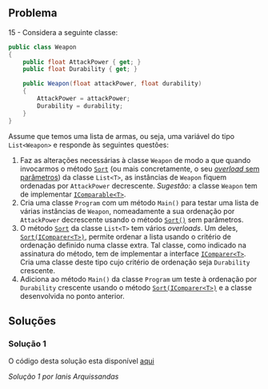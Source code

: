 ## Problema

15 - Considera a seguinte classe:

```cs
public class Weapon
{
    public float AttackPower { get; }
    public float Durability { get; }

    public Weapon(float attackPower, float durability)
    {
        AttackPower = attackPower;
        Durability = durability;
    }
}
```

Assume que temos uma lista de armas, ou seja, uma variável do tipo
`List<Weapon>` e responde às seguintes questões:

1. Faz as alterações necessárias à classe `Weapon` de modo a que quando
invocarmos o método
[`Sort`](https://docs.microsoft.com/pt-pt/dotnet/api/system.collections.generic.list-1.sort)
(ou mais concretamente, o seu
[_overload_ sem parâmetros](https://docs.microsoft.com/pt-pt/dotnet/api/system.collections.generic.list-1.sort#System_Collections_Generic_List_1_Sort)) da classe `List<T>`, as instâncias de `Weapon` fiquem ordenadas por
`AttackPower` decrescente. _Sugestão:_ a classe `Weapon` tem de implementar
[`IComparable<T>`](https://docs.microsoft.com/pt-pt/dotnet/api/system.icomparable-1).
2. Cria uma classe `Program` com um método `Main()` para testar uma lista de
várias instâncias de `Weapon`, nomeadamente a sua ordenação por `AttackPower`
decrescente usando o método
[`Sort()`](https://docs.microsoft.com/pt-pt/dotnet/api/system.collections.generic.list-1.sort#System_Collections_Generic_List_1_Sort)
sem parâmetros.
3. O método
[`Sort`](https://docs.microsoft.com/pt-pt/dotnet/api/system.collections.generic.list-1.sort)
da classe `List<T>` tem vários _overloads_. Um deles,
[`Sort(IComparer<T>)`](https://docs.microsoft.com/pt-pt/dotnet/api/system.collections.generic.list-1.sort#System_Collections_Generic_List_1_Sort_System_Collections_Generic_IComparer__0__),
permite ordenar a lista usando o critério de ordenação definido numa classe
extra. Tal classe, como indicado na assinatura do método, tem de implementar a
interface
[`IComparer<T>`](https://docs.microsoft.com/pt-pt/dotnet/api/system.collections.generic.icomparer-1).
Cria uma classe deste tipo cujo critério de ordenação seja `Durability`
crescente.  
4. Adiciona ao método `Main()` da classe `Program` um teste à ordenação
por `Durability` crescente usando o método
[`Sort(IComparer<T>)`](https://docs.microsoft.com/pt-pt/dotnet/api/system.collections.generic.list-1.sort#System_Collections_Generic_List_1_Sort_System_Collections_Generic_IComparer__0__)
e a classe desenvolvida no ponto anterior.


## Soluções

### Solução 1

O código desta solução esta disponível [aqui](15)
	


*Solução 1 por Ianis Arquissandas*
